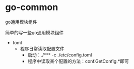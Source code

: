 # go-common
go通用模块组件


简单的写一些go通用模块组件


* toml
    + 程序日常读取配置文件
        + 启动：./*** -c ./etc/config.toml
        + 程序中读取某个配置的方法：conf.GetConfig.*即可
    
